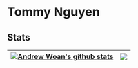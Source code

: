 # Tommy Nguyen
## Stats
|  <a href="[https://github.com/TommyNguyen14/TommyNguyen14"><img align="center" src="(https://github-readme-stats-tommynguyen14s-projects.vercel.app/api?username=TommyNguyen14&show_icons=true&include_all_commits=true&theme=buefy&hide_border=true" alt="Andrew Woan's github stats" /></a> | <a href="https://github.com/TommyNguyen14/TommyNguyen14"><img align="center" src="https://github-readme-stats-tommynguyen14s-projects.vercel.app/api/top-langs/?username=TommyNguyen14&layout=compact&theme=buefy&hide_border=true" /></a>  |
| ------------- | ------------- |
